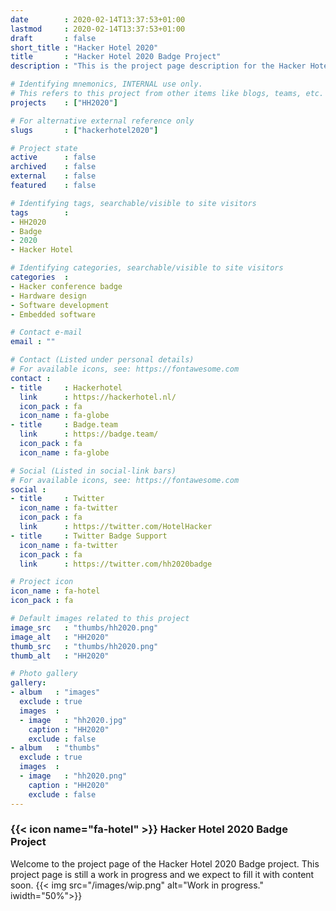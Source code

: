 ```yaml
---
date        : 2020-02-14T13:37:53+01:00
lastmod     : 2020-02-14T13:37:53+01:00
draft       : false
short_title : "Hacker Hotel 2020"
title       : "Hacker Hotel 2020 Badge Project"
description : "This is the project page description for the Hacker Hotel 2020 Project"

# Identifying mnemonics, INTERNAL use only.
# This refers to this project from other items like blogs, teams, etc.
projects    : ["HH2020"]

# For alternative external reference only
slugs       : ["hackerhotel2020"]

# Project state
active      : false
archived    : false
external    : false
featured    : false

# Identifying tags, searchable/visible to site visitors
tags        :
- HH2020
- Badge
- 2020
- Hacker Hotel

# Identifying categories, searchable/visible to site visitors
categories  :
- Hacker conference badge
- Hardware design
- Software development
- Embedded software

# Contact e-mail
email : ""

# Contact (Listed under personal details)
# For available icons, see: https://fontawesome.com
contact :
- title     : Hackerhotel
  link      : https://hackerhotel.nl/
  icon_pack : fa
  icon_name : fa-globe
- title     : Badge.team
  link      : https://badge.team/
  icon_pack : fa
  icon_name : fa-globe

# Social (Listed in social-link bars)
# For available icons, see: https://fontawesome.com
social :
- title     : Twitter
  icon_name : fa-twitter
  icon_pack : fa
  link      : https://twitter.com/HotelHacker
- title     : Twitter Badge Support
  icon_name : fa-twitter
  icon_pack : fa
  link      : https://twitter.com/hh2020badge

# Project icon
icon_name : fa-hotel
icon_pack : fa

# Default images related to this project
image_src   : "thumbs/hh2020.png"
image_alt   : "HH2020"
thumb_src   : "thumbs/hh2020.png"
thumb_alt   : "HH2020"

# Photo gallery
gallery:
- album   : "images"
  exclude : true
  images  :
  - image   : "hh2020.jpg"
    caption : "HH2020"
    exclude : false
- album   : "thumbs"
  exclude : true
  images  :
  - image   : "hh2020.png"
    caption : "HH2020"
    exclude : false
---
```


### {{< icon name="fa-hotel" >}} Hacker Hotel 2020 Badge Project

Welcome to the project page of the Hacker Hotel 2020 Badge project. This project page is still a work in progress and we expect to fill it with content soon.
{{< img src="/images/wip.png" alt="Work in progress." iwidth="50%">}}
